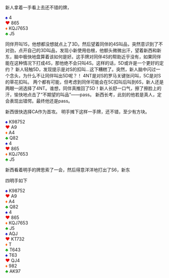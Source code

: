 新人拿着一手看上去还不错的牌，

<div>
  <font color="0000C0">♠</font> 4 <br>
  <font color="E80000">♥</font> 865 <br>
  <font color="FF6000">♦</font> KQJ7653 <br>
  <font color="00A000">♣</font> J5 <br>
</div>

同伴开叫1S，他想都没想就点上了3D。然后望着同伴的4S叫品，突然意识到了不对劲，点开自己的3D叫品，发现小新使用伯根，他额头微微出汗，望着新西和新东，脑中极快地盘算着该如何是好。这手牌对同伴4S的帮助近乎没有，如果同伴能在这种情况下打成4S，那他绝不会只叫4S。这样的话，5D或许是一个更好的定约？
新人轻触5D，发现提示是对S的扣叫…这下糟糕了。突然，新人脑中闪过一个念头，为什么不让同伴叫出5D呢？！
4NT是对S的罗马关键张问叫，5C是对S的草花扣叫。
两个都有可能，但考虑到同伴可能会在5C扣叫后叫到6S，新人还是两眼一闭选择了4NT。谁想，同伴真推回了5D！新人长舒一口气，擦了擦脸上的汗，愉快地点击了“不期望的叫品”——pass。
新西长考，此刻的他若是真人，定会表现出错愕。最终他还是pass。

新西很快选择CA作为首攻。
明手摊下这样一手牌，还不错，至少有方块。
<div class="board-container">
  <div class="Nhand">
    <font color="0000C0">♠</font> K98752 <br>
    <font color="E80000">♥</font> A9 <br>
    <font color="FF6000">♦</font> A4 <br>
    <font color="00A000">♣</font> Q82 <br>
  </div>
  <div class="Shand">
    <font color="0000C0">♠</font> 4 <br>
    <font color="E80000">♥</font> 865 <br>
    <font color="FF6000">♦</font> KQJ7653 <br>
    <font color="00A000">♣</font> J5 <br>
  </div>
</div>

新西看着明手的牌思索了一会，然后得意洋洋地打出了S6，新东

四明手如下

<div class="board-container">
  <div class="Nhand">
    <font color="0000C0">♠</font> K98752 <br>
    <font color="E80000">♥</font> A9 <br>
    <font color="FF6000">♦</font> A4 <br>
    <font color="00A000">♣</font> Q82 <br>
  </div>
  <div class="Shand">
    <font color="0000C0">♠</font> 4 <br>
    <font color="E80000">♥</font> 865 <br>
    <font color="FF6000">♦</font> KQJ7653 <br>
    <font color="00A000">♣</font> J5 <br>
  </div>
  <div class="Ehand">
    <font color="0000C0">♠</font> AQJ <br>
    <font color="E80000">♥</font> KT732 <br>
    <font color="FF6000">♦</font> T <br>
    <font color="00A000">♣</font> T643 <br>
  </div>
  <div class="Whand">
    <font color="0000C0">♠</font> T63 <br>
    <font color="E80000">♥</font> QJ4 <br>
    <font color="FF6000">♦</font> 982 <br>
    <font color="00A000">♣</font> AK97 <br>
  </div>
</div>